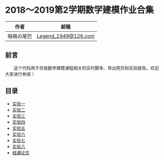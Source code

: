 # 2018～2019第2学期数学建模作业合集

| 作者       | 邮箱                |
| ---------- | ------------------- |
| 萌萌の尾巴 | Legend_1949@126.com |

## 前言

&emsp;&emsp;这个代码用于存放数学建模课程相关的实时脚本、导出网页和实验报告。欢迎大家进行参阅！

## 目录

* [实验一](https://drogon1573.github.io/Math_Modeling/Experiment1/Task1.html)
* [实验二](https://drogon1573.github.io/Math_Modeling/Experiment1/Task2.html)
* [实验三](https://drogon1573.github.io/Math_Modeling/Experiment3/Task3.html)
* [实验四](https://drogon1573.github.io/Math_Modeling/Experiment4/Task4.html)
* [实验五](https://drogon1573.github.io/Math_Modeling/Experiment5/Task5.html)
* [实验六](https://drogon1573.github.io/Math_Modeling/Experiment6/Task6.html)
* [实验七](Experiment7/Task7.md)
* [实验八](Experiment8/Task8.md)
* [结课论文](Final_Thesis/Final.md)
